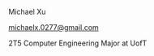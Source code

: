 Michael Xu

michaelx.0277@gmail.com

2T5 Computer Engineering Major at UofT

<!---
gimmix0/gimmix0 is a ✨ special ✨ repository because its `README.md` (this file) appears on your GitHub profile.
You can click the Preview link to take a look at your changes.
--->
